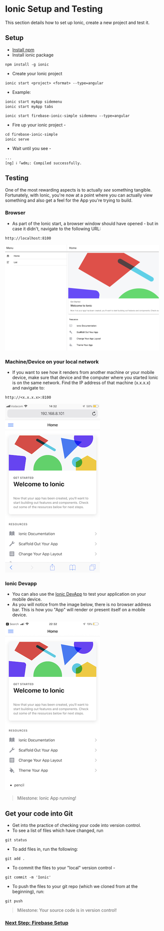 # Ionic Setup and Testing

This section details how to set up Ionic, create a new project and test it.

## Setup

* [Install npm](https://www.npmjs.com/get-npm)
* Install ionic package
```
npm install -g ionic
```
* Create your Ionic project

```
ionic start <project> <format> --type=angular
```
* Example:
```
ionic start myApp sidemenu
ionic start myApp tabs
```
```
ionic start firebase-ionic-simple sidemenu --type=angular
```
* Fire up your ionic project -

```
cd firebase-ionic-simple
ionic serve
```
* Wait until you see -
```
...
[ng] ℹ ｢wdm｣: Compiled successfully.
```

## Testing

One of the most rewarding aspects is to actually *see* something tangible.  Fortunately, with Ionic, you're now at a point where you can actually view something and also get a feel for the App you're trying to build.

### Browser
* As part of the Ionic start, a browser window should have opened - but in case it didn't, navigate to the following URL:
```
http://localhost:8100
```

![alt text](images/ionic_start_sidemenu_browser.png)

### Machine/Device on your local network
* If you want to see how it renders from another machine or your mobile device, make sure that device and the computer where you started Ionic is on the same network.  Find the IP address of that machine (x.x.x.x) and navigate to:
```
http://<x.x.x.x>:8100
```

![alt text](images/ionic_start_sidemeenu_mobile.jpeg)

### Ionic Devapp
* You can also use the [Ionic DevApp](https://ionicframework.com/docs/appflow/devapp/) to test your application on your mobile device.
* As you will notice from the image below, there is no browser address bar.  This is how you "App" will render or present itself on a mobile device.

![Ionic DevApp](images/ionic_start_sidemenu_devapp.jpeg)

> Milestone: Ionic App running!

## Get your code into Git
* Get into the practice of checking your code into version control.
* To see a list of files which have changed, run
```
git status
```
* To add files in, run the following:
```
git add .
```
* To commit the files to your "local" version control -
```
git commit -m 'Ionic'
```
* To push the files to your git repo (which we cloned from at the beginning), run:
```
git push
```
> Milestone: Your source code is in version control!

### [Next Step: Firebase Setup](firebase_setup.md)